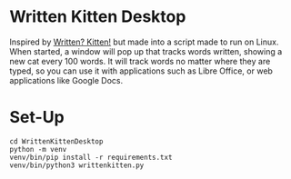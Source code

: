 # Written Kitten Desktop

Inspired by [Written? Kitten!](https://github.com/joshuawalcher/writtenkitten) but made into a script made to run on Linux.
When started, a window will pop up that tracks words written, showing a new cat every 100 words. It will track words no matter where they are typed, so you can use it with applications such as Libre Office, or web applications like Google Docs.

# Set-Up

```
cd WrittenKittenDesktop
python -m venv
venv/bin/pip install -r requirements.txt
venv/bin/python3 writtenkitten.py
```

